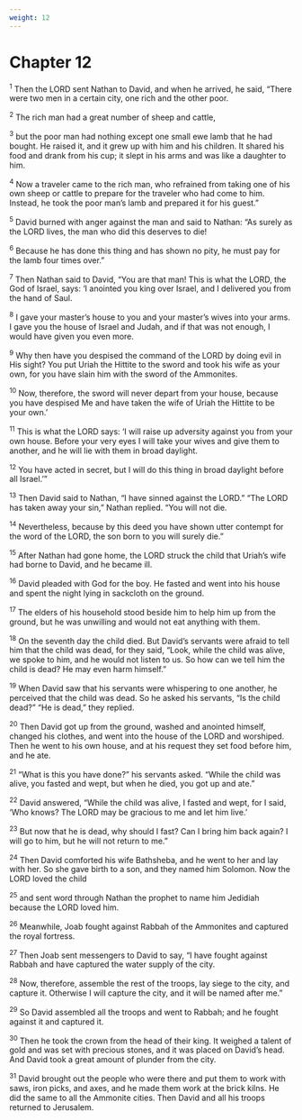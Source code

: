 ```yaml
---
weight: 12
---
```


# Chapter 12

<sup>1</sup> Then the LORD sent Nathan to David, and when he arrived, he said, “There were two men in a certain city, one rich and the other poor. 

<sup>2</sup> The rich man had a great number of sheep and cattle, 

<sup>3</sup> but the poor man had nothing except one small ewe lamb that he had bought. He raised it, and it grew up with him and his children. It shared his food and drank from his cup; it slept in his arms and was like a daughter to him. 

<sup>4</sup> Now a traveler came to the rich man, who refrained from taking one of his own sheep or cattle to prepare for the traveler who had come to him. Instead, he took the poor man’s lamb and prepared it for his guest.” 

<sup>5</sup> David burned with anger against the man and said to Nathan: “As surely as the LORD lives, the man who did this deserves to die! 

<sup>6</sup> Because he has done this thing and has shown no pity, he must pay for the lamb four times over.” 

<sup>7</sup> Then Nathan said to David, “You are that man! This is what the LORD, the God of Israel, says: ‘I anointed you king over Israel, and I delivered you from the hand of Saul. 

<sup>8</sup> I gave your master’s house to you and your master’s wives into your arms. I gave you the house of Israel and Judah, and if that was not enough, I would have given you even more. 

<sup>9</sup> Why then have you despised the command of the LORD by doing evil in His sight? You put Uriah the Hittite to the sword and took his wife as your own, for you have slain him with the sword of the Ammonites. 

<sup>10</sup> Now, therefore, the sword will never depart from your house, because you have despised Me and have taken the wife of Uriah the Hittite to be your own.’ 

<sup>11</sup> This is what the LORD says: ‘I will raise up adversity against you from your own house. Before your very eyes I will take your wives and give them to another, and he will lie with them in broad daylight. 

<sup>12</sup> You have acted in secret, but I will do this thing in broad daylight before all Israel.’” 

<sup>13</sup> Then David said to Nathan, “I have sinned against the LORD.” “The LORD has taken away your sin,” Nathan replied. “You will not die. 

<sup>14</sup> Nevertheless, because by this deed you have shown utter contempt for the word of the LORD, the son born to you will surely die.” 

<sup>15</sup> After Nathan had gone home, the LORD struck the child that Uriah’s wife had borne to David, and he became ill. 

<sup>16</sup> David pleaded with God for the boy. He fasted and went into his house and spent the night lying in sackcloth on the ground. 

<sup>17</sup> The elders of his household stood beside him to help him up from the ground, but he was unwilling and would not eat anything with them. 

<sup>18</sup> On the seventh day the child died. But David’s servants were afraid to tell him that the child was dead, for they said, “Look, while the child was alive, we spoke to him, and he would not listen to us. So how can we tell him the child is dead? He may even harm himself.” 

<sup>19</sup> When David saw that his servants were whispering to one another, he perceived that the child was dead. So he asked his servants, “Is the child dead?” “He is dead,” they replied. 

<sup>20</sup> Then David got up from the ground, washed and anointed himself, changed his clothes, and went into the house of the LORD and worshiped. Then he went to his own house, and at his request they set food before him, and he ate. 

<sup>21</sup> “What is this you have done?” his servants asked. “While the child was alive, you fasted and wept, but when he died, you got up and ate.” 

<sup>22</sup> David answered, “While the child was alive, I fasted and wept, for I said, ‘Who knows? The LORD may be gracious to me and let him live.’ 

<sup>23</sup> But now that he is dead, why should I fast? Can I bring him back again? I will go to him, but he will not return to me.” 

<sup>24</sup> Then David comforted his wife Bathsheba, and he went to her and lay with her. So she gave birth to a son, and they named him Solomon. Now the LORD loved the child 

<sup>25</sup> and sent word through Nathan the prophet to name him Jedidiah because the LORD loved him. 

<sup>26</sup> Meanwhile, Joab fought against Rabbah of the Ammonites and captured the royal fortress. 

<sup>27</sup> Then Joab sent messengers to David to say, “I have fought against Rabbah and have captured the water supply of the city. 

<sup>28</sup> Now, therefore, assemble the rest of the troops, lay siege to the city, and capture it. Otherwise I will capture the city, and it will be named after me.” 

<sup>29</sup> So David assembled all the troops and went to Rabbah; and he fought against it and captured it. 

<sup>30</sup> Then he took the crown from the head of their king. It weighed a talent of gold and was set with precious stones, and it was placed on David’s head. And David took a great amount of plunder from the city. 

<sup>31</sup> David brought out the people who were there and put them to work with saws, iron picks, and axes, and he made them work at the brick kilns. He did the same to all the Ammonite cities. Then David and all his troops returned to Jerusalem. 



